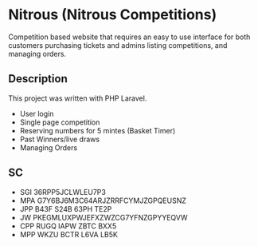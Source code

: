 # Nitrous (Nitrous Competitions)
Competition based website that requires an easy to use interface for
both customers purchasing tickets and admins listing competitions, and
managing orders.

## Description
This project was written with PHP Laravel.
- User login
- Single page competition
- Reserving numbers for 5 mintes (Basket Timer)
- Past Winners/live draws
- Managing Orders

## SC
- SGI 36RPP5JCLWLEU7P3
- MPA G7Y6BJ6M3C64ARJZRRFCYMJZGPQEUSNZ
- JPP B43F S24B 63PH TE2P
- JW PKEGMLUXPWJEFXZWZCG7YFNZGPYYEQVW
- CPP RUGQ IAPW ZBTC BXX5
- MPP WKZU BCTR L6VA LB5K
